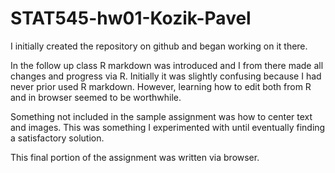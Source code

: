 # STAT545-hw01-Kozik-Pavel




I initially created the repository on github and began working on it there. 

In the follow up class R markdown was introduced and I from there made all changes and progress via R. Initially it was slightly confusing because I had never prior used R markdown. However, learning how to edit both from R and in browser seemed to be worthwhile. 


Something not included in the sample assignment was how to center text and images. This was something I experimented with until eventually finding a satisfactory solution.

This final  portion of the assignment was written via browser.
